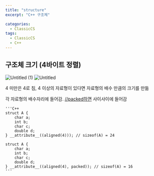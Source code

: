```yaml
---
title: "structure"
excerpt: "C++ 구조체"

categories:
  - ClassicCS
tags:
  - ClassicCS
  - C++
---
```


## 구조체 크기 (4바이트 정렬)

![Untitled (1)](https://user-images.githubusercontent.com/34998051/68491549-6b7a2500-028e-11ea-918e-44fa095bd932.png)
![Untitled](https://user-images.githubusercontent.com/34998051/68491552-6b7a2500-028e-11ea-8d6d-08371557b962.png)

4 미만은 4로 침, 4 이상의 자료형이 있다면 자료형의 배수 만큼의 크기를 만듦

각 자료형의 배수자리에 들어감. [//packed하면](//packed하면) 사이사이에 들어감

    '''C++
    struct A {
        char a;
        int b;
        char c;
        double d;
    } __attribute__((aligned(4))); // sizeof(A) = 24
    
    struct A {
        char a;
        int b;
        char c;
        double d;
    } __attribute__((aligned(4), packed)); // sizeof(A) = 16
    '''
